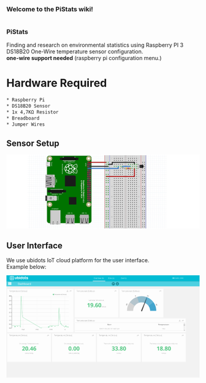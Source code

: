 ### Welcome to the PiStats wiki!
#
### PiStats    
Finding and research on environmental statistics using Raspberry PI 3
DS18B20 One-Wire temperature sensor configuration.  
**one-wire support needed** (raspberry pi configuration menu.)
#
# Hardware Required
    * Raspberry Pi
    * DS18B20 Sensor
    * 1x 4,7KΩ Resistor
    * Breadboard
    * Jumper Wires

## Sensor Setup
![alt tag](https://github.com/digkarag/PiStats/blob/master/DS18B20%20Sensor/Sensor%20setup.png)

## User Interface
We use ubidots IoT cloud platform for the user interface.  
Example below:  
  
![alt tag](https://github.com/digkarag/PiStats/blob/master/DS18B20%20Sensor/UI.png)
